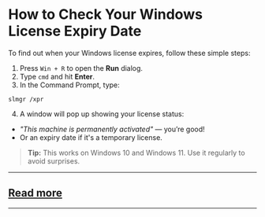 # How to Check Your Windows License Expiry Date
To find out when your Windows license expires, follow these simple steps:
1. Press `Win + R` to open the **Run** dialog.
2. Type `cmd` and hit **Enter**.
3. In the Command Prompt, type:
```
slmgr /xpr
```
4. A window will pop up showing your license status:
- *"This machine is permanently activated"* — you’re good!
- Or an expiry date if it's a temporary license.
> **Tip:** This works on Windows 10 and Windows 11. Use it regularly to avoid surprises.
---
[Read more](https://github.com/winoff-master/)
---
---